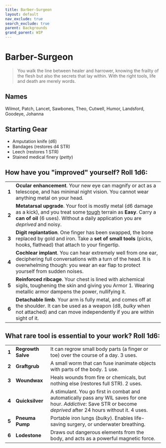 ```yaml
---
title: Barber-Surgeon
layout: default
nav_exclude: true
search_exclude: true
parent: Backgrounds
grand_parent: WIP
---
```


# Barber-Surgeon

> You walk the line between healer and harrower, knowing the frailty of the flesh but also the secrets that lay within. With the right tools, life and death are merely words.

## Names
Wilmot, Patch, Lancet, Sawbones, Theo, Cutwell, Humor, Landsford, Goodeye, Johanna  

## Starting Gear
 
- Amputation knife (d6)
- Bandages (restores d4 STR)
- Leech (restores 1 STR)
- Stained medical finery (_petty_)

## How have you "improved" yourself? Roll 1d6:

|       |                                                                                                                                                                                                                                                                                             |
| ----- | ------------------------------------------------------------------------------------------------------------------------------------------------------------------------------------------------------------------------------------------------------------------------------------------- |
| **1** | **Ocular enhancement**. Your new eye can magnify or act as a telescope, and has minimal night vision. You cannot wear anything metal on your head.                                                                                                                                          |
| **2** | **Metatarsal upgrade**. Your foot is mostly metal (d6 damage as a kick), and you treat some [tough](https://cairnrpg.com/wip/2e/wilderness-exploration/#terrain-difficulty) terrain as **Easy**. Carry a **can of oil** (6 uses). Without a daily application you are _deprived_ and noisy. |
| **3** | **Digit replantation**. One finger has been swapped, the bone replaced by gold and iron. Take a **set of small tools** (picks, hooks, flathead) that attach to your fingertip.                                                                                                              |
| **4** | **Cochlear implant**. You can hear extremely well from one ear, deciphering full conversations with a turn of the head. It is overwhelming though: you wear an ear flap to protect yourself from sudden noises.                                                                             |
| **5** | **Reinforced ribcage**. Your chest is lined with alchemical sigils, toughening the skin and giving you Armor 1. Wearing metallic armor dampens the power, nullifying it.                                                                                                                    |
| **6** | **Detachable limb**. Your arm is fully metal, and comes off at the shoulder. It can be used as a weapon (d8, _bulky_ when not attached) and can move independently if you are within sight of it.                                                                                           |

## What rare tool is essential to your work? Roll 1d6:

|       |                    |                                                                                                                                                                      |
| ----- | ------------------ | -------------------------------------------------------------------------------------------------------------------------------------------------------------------- |
| **1** | **Regrowth Salve** | It can regrow small body parts (a finger or toe) over the course of a day. 3 uses.                                                                                   |
| **2** | **Graftgrub**      | A small worm that can fuse inanimate objects with parts of the body.  1 use.                                                                                         |
| **3** | **Woundwax**       | Heals wounds from fire or chemicals, but nothing else (restores full STR). 2 uses.                                                                                   |
| **4** | **Quicksilver**    | A stimulant. You go first in combat and automatically pass any WIL saves for one hour. _Addictive_: Save STR or become _deprived_ after 24 hours without it. 4 uses. |
| **5** | **Pneuma Pump**    | Portable iron lungs (_bulky_). Enables life-saving surgery, or underwater breathing.                                                                                 |
| **6** | **Lodestone**      | Draws out dangerous elements from the body, and acts as a powerful magnetic force.                                                                                   |
